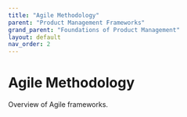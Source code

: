 ```yaml
---
title: "Agile Methodology"
parent: "Product Management Frameworks"
grand_parent: "Foundations of Product Management"
layout: default
nav_order: 2
---
```


# Agile Methodology

Overview of Agile frameworks.
